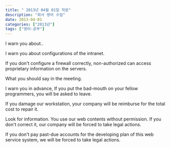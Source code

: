 ```yaml
---
title: " 2013년 04월 01일 작문"
description: "회사 영어 수업"
date: 2013-04-01
categories: ["2013년"]
tags: ["영어-공부"]
---
```


I warn you about..

I warn you about configurations of the intranet.

If you don't configure a firewall correctly, non-authorized can access proprietary information on the servers.

What you should say in the meeting.

I warn you in advance, If you put the bad-mouth on your fellow programmers, you will be asked to leave.

If you damage our workstation, your company will be reimburse for the total cost to repair it.

Look for information. You use our web contents without permission. If you don't correct it, our company will be forced to take legal actions.

If you don't pay past-due accounts for the developing plan of this web service system, we will be forced to take legal actions.
